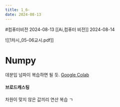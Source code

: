 ```yaml
---
title: 1_6-
date: 2024-08-13
---
```

#컴퓨터비전 
2024-08-13
[[Ai,컴퓨터 비전]]
2024-08-14

![[1차시_05-06교시.pdf]]

# Numpy
데분입 넘파이 복습하면 될 듯.
[Google Colab](https://colab.research.google.com/drive/1y01lwr_9fQWIjo72kcB9sID3hpyfYfLb?usp=sharing)

#### 브로드캐스팅
차원이 맞지 않은 값끼리 연산
복습 ㄱ


